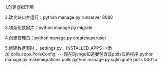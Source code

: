 1.创建虚拟环境

2.改变端口并运行：python manage.py runserver 8080

3.初始化数据库：python manage.py migrate

4.创建管理员：python manage.py createsuperuser

5.新建数据表时：
    settings.py：INSTALLED_APPS-->添加'polls.apps.PollsConfig'  ---现在Django知道要包含该polls应用程序
    python manage.py makemigrations polls
    python manage.py sqlmigrate polls 0001
a
